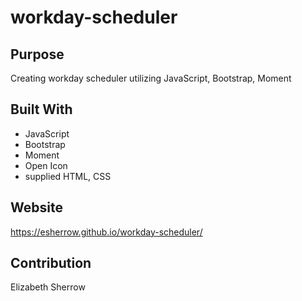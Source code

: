 # workday-scheduler

## Purpose
Creating workday scheduler utilizing JavaScript, Bootstrap, Moment

## Built With
*  JavaScript
*  Bootstrap
*  Moment
*  Open Icon
*  supplied HTML, CSS

## Website
https://esherrow.github.io/workday-scheduler/


## Contribution
Elizabeth Sherrow

